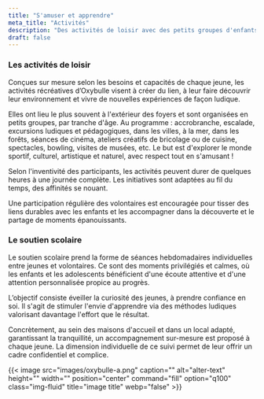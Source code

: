 ```yaml
---
title: "S'amuser et apprendre"
meta_title: "Activités"
description: "Des activités de loisir avec des petits groupes d'enfants et du soutien scolaire sont co-organisées et animées par des volontaires bénévoles."
draft: false
---
```


### Les activités de loisir

Conçues sur mesure selon les besoins et capacités de chaque jeune, les activités récréatives d’Oxybulle visent à créer du lien, à leur faire découvrir leur environnement et vivre de nouvelles expériences de façon ludique. 

Elles ont lieu le plus souvent à l'extérieur des foyers et sont organisées en petits groupes, par tranche d'âge. Au programme : accrobranche, escalade, excursions ludiques et pédagogiques, dans les villes, à la mer, dans les forêts, séances de cinéma, ateliers créatifs de bricolage ou de cuisine, spectacles, bowling, visites de musées, etc. Le but est d'explorer le monde sportif, culturel, artistique et naturel, avec respect tout en s'amusant !

Selon l'inventivité des participants, les activités peuvent durer de quelques heures à une journée complète. Les initiatives sont adaptées au fil du temps, des affinités se nouant.

Une participation régulière des volontaires est encouragée pour tisser des liens durables avec les enfants et les accompagner dans la découverte et le partage de moments épanouissants.

### Le soutien scolaire

Le soutien scolaire prend la forme de séances hebdomadaires individuelles entre jeunes et volontaires. Ce sont des moments privilégiés et calmes, où les enfants et les adolescents bénéficient d'une écoute attentive et d'une attention personnalisée propice au progrès.

L’objectif consiste éveiller la curiosité des jeunes, à prendre confiance en soi. Il s'agit de stimuler l'envie d'apprendre via des méthodes ludiques valorisant davantage l'effort que le résultat.

Concrètement, au sein des maisons d'accueil et dans un local adapté, garantissant la tranquillité, un accompagnement sur-mesure est proposé à chaque jeune. La dimension individuelle de ce suivi permet de leur offrir un cadre confidentiel et complice.

{{< image src="images/oxybulle-a.png" caption="" alt="alter-text" height="" width="" position="center" command="fill" option="q100" class="img-fluid" title="image title"  webp="false" >}}